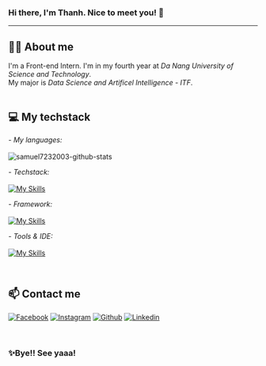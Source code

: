 ### Hi there, I'm Thanh. Nice to meet you! 👋
---

**🙆‍♂️ About me** 
---
I'm a Front-end Intern.
I'm in my fourth year at *Da Nang University of Science and Technology*. <br>
My major is *Data Science and Artificel Intelligence - ITF*.
<br> <br>

**💻 My techstack**
---
*- My languages:* <br><br>
<img src="https://github-readme-stats.vercel.app/api/top-langs?username=samuel7232003&show_icons=true&locale=en&layout=compact&line_height=20&title_color=f69673" alt="samuel7232003-github-stats" />

*- Techstack:* <br><br>
[![My Skills](https://skillicons.dev/icons?i=html,css,dotnet,java,js,ts&theme=light)](https://skillicons.dev)

*- Framework:* <br><br>
[![My Skills](https://skillicons.dev/icons?i=react,redux,tailwind&theme=light)](https://skillicons.dev)

*- Tools & IDE:* <br><br>
[![My Skills](https://skillicons.dev/icons?i=vscode,figma,github,idea,notion,androidstudio&theme=light)](https://skillicons.dev)

<br>

**📫 Contact me**
---
<p align="left">
  <a href="https://www.facebook.com/thanhchaomoinguoi/"><img src="https://img.shields.io/badge/Facebook--_.svg?style=social&logo=facebook" alt="Facebook"></a>
  <a href="https://www.instagram.com/lv.thank/"><img src="https://img.shields.io/badge/Instagram--_.svg?style=social&logo=instagram" alt="Instagram"></a>
  <a href="https://github.com/samuel7232003"><img src="https://img.shields.io/badge/Github--_.svg?style=social&logo=github" alt="Github"></a>
  <a href="https://www.linkedin.com/in/thanh-le-9137a224b/"><img src="https://img.shields.io/badge/Linkedin--_.svg?style=social&logo=linkedin" alt="Linkedin"></a>
</p>
<br>

### ✨Bye!! See yaaa!
